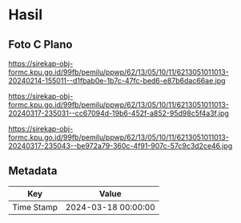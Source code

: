# Hasil

## Foto C Plano

https://sirekap-obj-formc.kpu.go.id/99fb/pemilu/ppwp/62/13/05/10/11/6213051011013-20240214-155011--d1fbab0e-1b7c-47fc-bed6-e87b6dac66ae.jpg

https://sirekap-obj-formc.kpu.go.id/99fb/pemilu/ppwp/62/13/05/10/11/6213051011013-20240317-235031--cc67094d-19b6-452f-a852-95d98c5f4a3f.jpg

https://sirekap-obj-formc.kpu.go.id/99fb/pemilu/ppwp/62/13/05/10/11/6213051011013-20240317-235043--be972a79-360c-4f91-907c-57c9c3d2ce46.jpg


## Metadata

| Key        | Value               |
| ---------- | ------------------- |
| Time Stamp | 2024-03-18 00:00:00 |



